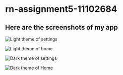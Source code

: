 # rn-assignment5-11102684

## Here are the screenshots of my app
![Light theme of settings](.\Light-theme-settings.jpg)

![Light theme of home](.\light-theme-home.jpg)

![Dark theme of settings](.\dark-theme-settings.jpg)

![Dark theme of Home](.\dark-theme-home.jpg)